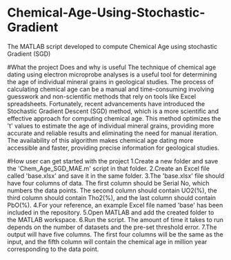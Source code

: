 # Chemical-Age-Using-Stochastic-Gradient
The MATLAB script developed to compute Chemical Age using stochastic Gradient (SGD)

#What the project Does and why is useful
The technique of chemical age dating using electron microprobe analyses is a useful tool for determining the age of individual mineral grains in geological studies. The process of calculating chemical age can be a manual and time-consuming involving guesswork and non-scientific methods that rely on tools like Excel spreadsheets. Fortunately, recent advancements have introduced the Stochastic Gradient Descent (SGD) method, which is a more scientific and effective approach for computing chemical age. This method optimizes the 't' values to estimate the age of individual mineral grains, providing more accurate and reliable results and eliminating the need for manual iteration. The availability of this algorithm makes chemical age dating more accessible and faster, providing precise information for geological studies.

#How user can get started with the project
1.Create a new folder and save the 'Chem_Age_SGD_MAE.m' script in that folder.
2.Create an Excel file called 'base.xlsx' and save it in the same folder.
3.The 'base.xlsx' file should have four columns of data. The first column should be Serial No, which numbers the data points. The second column should contain UO2(%), the third column should contain Tho2(%), and the last column should contain PbO(%).
4.For your reference, an example Excel file named 'base' has been included in the repository.
5.Open MATLAB and add the created folder to the MATLAB workspace.
6.Run the script. The amount of time it takes to run depends on the number of datasets and the pre-set threshold error.
7.The output will have five columns. The first four columns will be the same as the input, and the fifth column will contain the chemical age  in million year corresponding to the data point.


